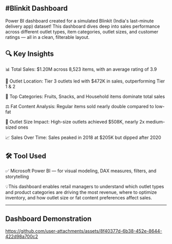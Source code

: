 #Blinkit Dashboard
-------------------
Power BI dashboard created for a simulated Blinkit (India's last-minute delivery app) dataset! This dashboard dives deep into sales performance across different outlet types, item categories, outlet sizes, and customer ratings — all in a clean, filterable layout.

🔍 Key Insights
---------------
📊 Total Sales: $1.20M across 8,523 items, with an average rating of 3.9

🏪 Outlet Location: Tier 3 outlets led with $472K in sales, outperforming Tier 1 & 2

🍎 Top Categories: Fruits, Snacks, and Household items dominate total sales

⚖️ Fat Content Analysis: Regular items sold nearly double compared to low-fat

🏬 Outlet Size Impact: High-size outlets achieved $508K, nearly 2x medium-sized ones

📈 Sales Over Time: Sales peaked in 2018 at $205K but dipped after 2020

🛠️ Tool Used
--------------
✅ Microsoft Power BI — for visual modeling, DAX measures, filters, and storytelling

💡This dashboard enables retail managers to understand which outlet types and product categories are driving the most revenue, where to optimize inventory, and how outlet size or fat content preferences affect sales.

-------------
Dashboard Demonstration
-------------------------
https://github.com/user-attachments/assets/8f40377d-6b38-452e-8644-422d98a700c2


